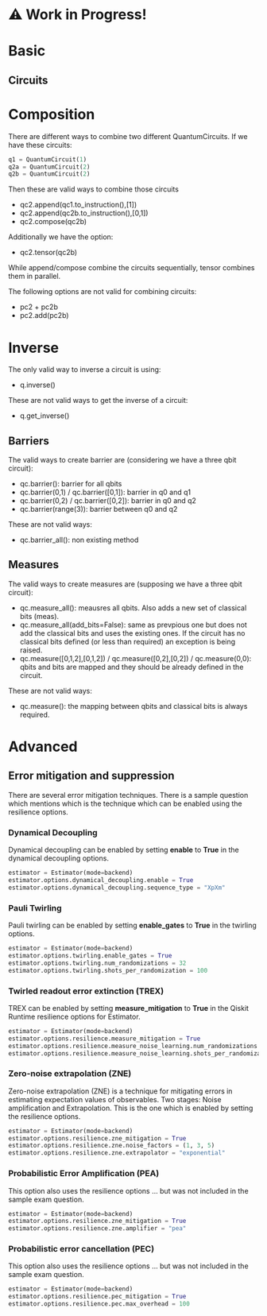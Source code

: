 # ⚠️ Work in Progress!

# Basic

## Circuits

# Composition
There are different ways to combine two different QuantumCircuits. If we have these circuits:  

```python
q1 = QuantumCircuit(1) 
q2a = QuantumCircuit(2) 
q2b = QuantumCircuit(2) 
```  
Then these are valid ways to combine those circuits 
- qc2.append(qc1.to_instruction(),[1])
- qc2.append(qc2b.to_instruction(),[0,1])
- qc2.compose(qc2b)

Additionally we have the option:
- qc2.tensor(qc2b)

While append/compose combine the circuits sequentially, tensor combines them in parallel.

The following options are not valid for combining circuits:
- pc2 + pc2b
- pc2.add(pc2b)

# Inverse
The only valid way to inverse a circuit is using:
- q.inverse()

These are not valid ways to get the inverse of a circuit:
- q.get_inverse()

## Barriers
The valid ways to create barrier are (considering we have a three qbit circuit):  
-	qc.barrier(): barrier for all qbits  
-	qc.barrier(0,1) / qc.barrier([0,1]): barrier in q0 and q1  
-	qc.barrier(0,2) / qc.barrier([0,2]): barrier in q0 and q2  
-	qc.barrier(range(3)): barrier between q0 and q2  

These are not valid ways:
-	qc.barrier_all(): non existing method  

## Measures
The valid ways to create measures are (supposing we have a three qbit circuit):  
-	qc.measure_all(): meausres all qbits. Also adds a new set of classical bits (meas).  
-	qc.measure_all(add_bits=False): same as prevpious one but does not add the classical bits and uses the existing ones. If the circuit has no classical bits defined (or less than required) an exception is being raised.   
-	qc.measure([0,1,2],[0,1,2]) / qc.measure([0,2],[0,2]) / qc.measure(0,0): qbits and bits are mapped and they should be already defined in the circuit.  

These are not valid ways:  
-	qc.measure(): the mapping between qbits and classical bits is always required.

# Advanced

## Error mitigation and suppression
There are several error mitigation techniques. There is a sample question which mentions which is the technique which can be enabled using the resilience options.

### Dynamical Decoupling
Dynamical decoupling can be enabled by setting **enable** to **True** in the dynamical decoupling options.
```python
estimator = Estimator(mode=backend)
estimator.options.dynamical_decoupling.enable = True
estimator.options.dynamical_decoupling.sequence_type = "XpXm"
```

### Pauli Twirling
Pauli twirling can be enabled by setting **enable_gates** to **True** in the twirling options.
```python
estimator = Estimator(mode=backend)
estimator.options.twirling.enable_gates = True
estimator.options.twirling.num_randomizations = 32
estimator.options.twirling.shots_per_randomization = 100
```

### Twirled readout error extinction (TREX)
TREX can be enabled by setting **measure_mitigation** to **True** in the Qiskit Runtime resilience options for Estimator.
```python
estimator = Estimator(mode=backend)
estimator.options.resilience.measure_mitigation = True
estimator.options.resilience.measure_noise_learning.num_randomizations = 32
estimator.options.resilience.measure_noise_learning.shots_per_randomization = 100
```

### Zero-noise extrapolation (ZNE)
Zero-noise extrapolation (ZNE) is a technique for mitigating errors in estimating expectation values of observables. Two stages: Noise amplification and Extrapolation. 
This is the one which is enabled by setting the resilience options.
```python
estimator = Estimator(mode=backend)
estimator.options.resilience.zne_mitigation = True
estimator.options.resilience.zne.noise_factors = (1, 3, 5)
estimator.options.resilience.zne.extrapolator = "exponential"
```

### Probabilistic Error Amplification (PEA)
This option also uses the resilience options ... but was not included in the sample exam question.
```python
estimator = Estimator(mode=backend)
estimator.options.resilience.zne_mitigation = True
estimator.options.resilience.zne.amplifier = "pea"
```

### Probabilistic error cancellation (PEC)
This option also uses the resilience options ... but was not included in the sample exam question.
```python
estimator = Estimator(mode=backend)
estimator.options.resilience.pec_mitigation = True
estimator.options.resilience.pec.max_overhead = 100
```

